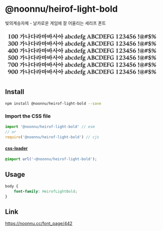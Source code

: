 # @noonnu/heirof-light-bold

빛의계승자체 - 날카로운 게임에 잘 어울리는 세리프 폰트

![example](./example.png)

## Install

```bash
npm install @noonnu/heirof-light-bold --save
```

### Import the CSS file

```js
import '@noonnu/heirof-light-bold' // esm
// or
require('@noonnu/heirof-light-bold') // cjs
```

#### [css-loader](https://github.com/webpack-contrib/css-loader)

```css
@import url('~@noonnu/heirof-light-bold');
```

## Usage

```css
body {
    font-family: HeirofLightBold;
}
```

## Link

https://noonnu.cc/font_page/442

